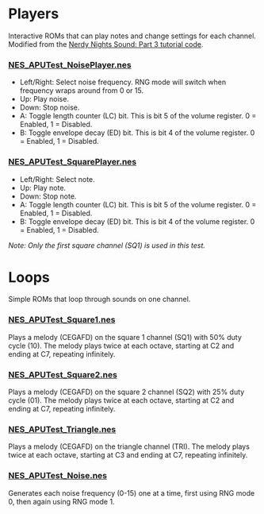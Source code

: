 # Players
Interactive ROMs that can play notes and change settings for each channel. Modified from the [Nerdy Nights Sound: Part 3 tutorial code](http://nintendoage.com/forum/messageview.cfm?catid=22&threadid=22776).

### [NES_APUTest_NoisePlayer.nes](players/NES_APUTest_NoisePlayer.nes)
- Left/Right: Select noise frequency. RNG mode will switch when frequency wraps around from 0 or 15.
- Up: Play noise.
- Down: Stop noise.
- A: Toggle length counter (LC) bit. This is bit 5 of the volume register. 0 = Enabled, 1 = Disabled.
- B: Toggle envelope decay (ED) bit. This is bit 4 of the volume register. 0 = Enabled, 1 = Disabled.

### [NES_APUTest_SquarePlayer.nes](players/NES_APUTest_SquarePlayer.nes)
- Left/Right: Select note.
- Up: Play note.
- Down: Stop note.
- A: Toggle length counter (LC) bit. This is bit 5 of the volume register. 0 = Enabled, 1 = Disabled.
- B: Toggle envelope decay (ED) bit. This is bit 4 of the volume register. 0 = Enabled, 1 = Disabled.

*Note: Only the first square channel (SQ1) is used in this test.*

# Loops
Simple ROMs that loop through sounds on one channel.

### [NES_APUTest_Square1.nes](loops/NES_APUTest_Square1.nes)
Plays a melody (CEGAFD) on the square 1 channel (SQ1) with 50% duty cycle (10). The melody plays twice at each octave, starting at C2 and ending at C7, repeating infinitely.

### [NES_APUTest_Square2.nes](loops/NES_APUTest_Square2.nes)
Plays a melody (CEGAFD) on the square 2 channel (SQ2) with 25% duty cycle (01). The melody plays twice at each octave, starting at C2 and ending at C7, repeating infinitely.

### [NES_APUTest_Triangle.nes](loops/NES_APUTest_Triangle.nes)
Plays a melody (CEGAFD) on the triangle channel (TRI). The melody plays twice at each octave, starting at C3 and ending at C7, repeating infinitely.

### [NES_APUTest_Noise.nes](loops/NES_APUTest_Noise.nes)
Generates each noise frequency (0-15) one at a time, first using RNG mode 0, then again using RNG mode 1.
